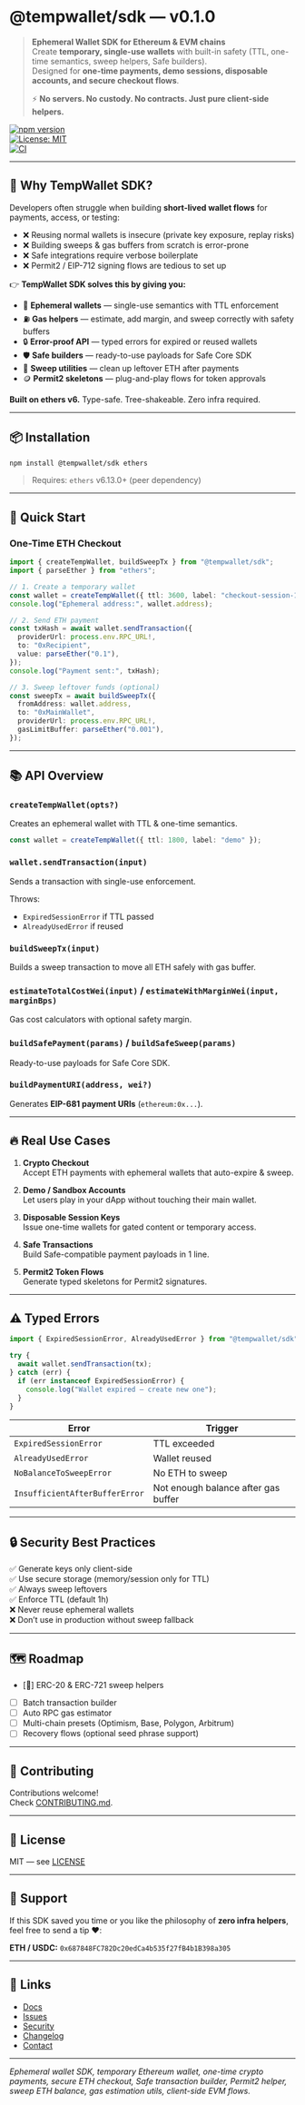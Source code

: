 # @tempwallet/sdk — v0.1.0

> **Ephemeral Wallet SDK for Ethereum & EVM chains**  
> Create **temporary, single-use wallets** with built-in safety (TTL, one-time semantics, sweep helpers, Safe builders).  
> Designed for **one-time payments, demo sessions, disposable accounts, and secure checkout flows**.  
>
> ⚡ **No servers. No custody. No contracts. Just pure client-side helpers.**

[![npm version](https://badge.fury.io/js/%40tempwallet%2Fsdk.svg)](https://badge.fury.io/js/%40tempwallet%2Fsdk)  
[![License: MIT](https://img.shields.io/badge/License-MIT-yellow.svg)](https://opensource.org/licenses/MIT)  
[![CI](https://github.com/tempwallet/sdk/actions/workflows/ci.yml/badge.svg)](https://github.com/tempwallet/sdk/actions/workflows/ci.yml)

---

## 🎯 Why TempWallet SDK?

Developers often struggle when building **short-lived wallet flows** for payments, access, or testing:

- ❌ Reusing normal wallets is insecure (private key exposure, replay risks)  
- ❌ Building sweeps & gas buffers from scratch is error-prone  
- ❌ Safe integrations require verbose boilerplate  
- ❌ Permit2 / EIP-712 signing flows are tedious to set up  

👉 **TempWallet SDK solves this by giving you:**

- 🪪 **Ephemeral wallets** — single-use semantics with TTL enforcement  
- ⛽ **Gas helpers** — estimate, add margin, and sweep correctly with safety buffers  
- 🔒 **Error-proof API** — typed errors for expired or reused wallets  
- 🛡 **Safe builders** — ready-to-use payloads for Safe Core SDK  
- 🧹 **Sweep utilities** — clean up leftover ETH after payments  
- 🪙 **Permit2 skeletons** — plug-and-play flows for token approvals  

**Built on ethers v6.** Type-safe. Tree-shakeable. Zero infra required.

---

## 📦 Installation

```bash
npm install @tempwallet/sdk ethers
```

> Requires: `ethers` v6.13.0+ (peer dependency)

---

## 🚀 Quick Start

### One-Time ETH Checkout

```ts
import { createTempWallet, buildSweepTx } from "@tempwallet/sdk";
import { parseEther } from "ethers";

// 1. Create a temporary wallet
const wallet = createTempWallet({ ttl: 3600, label: "checkout-session-123" });
console.log("Ephemeral address:", wallet.address);

// 2. Send ETH payment
const txHash = await wallet.sendTransaction({
  providerUrl: process.env.RPC_URL!,
  to: "0xRecipient",
  value: parseEther("0.1"),
});
console.log("Payment sent:", txHash);

// 3. Sweep leftover funds (optional)
const sweepTx = await buildSweepTx({
  fromAddress: wallet.address,
  to: "0xMainWallet",
  providerUrl: process.env.RPC_URL!,
  gasLimitBuffer: parseEther("0.001"),
});
```

---

## 📚 API Overview

### `createTempWallet(opts?)`
Creates an ephemeral wallet with TTL & one-time semantics.

```ts
const wallet = createTempWallet({ ttl: 1800, label: "demo" });
```

### `wallet.sendTransaction(input)`
Sends a transaction with single-use enforcement.

Throws:
- `ExpiredSessionError` if TTL passed  
- `AlreadyUsedError` if reused  

### `buildSweepTx(input)`
Builds a sweep transaction to move all ETH safely with gas buffer.

### `estimateTotalCostWei(input)` / `estimateWithMarginWei(input, marginBps)`
Gas cost calculators with optional safety margin.

### `buildSafePayment(params)` / `buildSafeSweep(params)`
Ready-to-use payloads for Safe Core SDK.

### `buildPaymentURI(address, wei?)`
Generates **EIP-681 payment URIs** (`ethereum:0x...`).

---

## 🔥 Real Use Cases

1. **Crypto Checkout**  
   Accept ETH payments with ephemeral wallets that auto-expire & sweep.

2. **Demo / Sandbox Accounts**  
   Let users play in your dApp without touching their main wallet.

3. **Disposable Session Keys**  
   Issue one-time wallets for gated content or temporary access.

4. **Safe Transactions**  
   Build Safe-compatible payment payloads in 1 line.

5. **Permit2 Token Flows**  
   Generate typed skeletons for Permit2 signatures.

---

## ⚠️ Typed Errors

```ts
import { ExpiredSessionError, AlreadyUsedError } from "@tempwallet/sdk";

try {
  await wallet.sendTransaction(tx);
} catch (err) {
  if (err instanceof ExpiredSessionError) {
    console.log("Wallet expired — create new one");
  }
}
```

| Error | Trigger |
|-------|---------|
| `ExpiredSessionError` | TTL exceeded |
| `AlreadyUsedError` | Wallet reused |
| `NoBalanceToSweepError` | No ETH to sweep |
| `InsufficientAfterBufferError` | Not enough balance after gas buffer |

---

## 🔒 Security Best Practices

✅ Generate keys only client-side  
✅ Use secure storage (memory/session only for TTL)  
✅ Always sweep leftovers  
✅ Enforce TTL (default 1h)  
❌ Never reuse ephemeral wallets  
❌ Don’t use in production without sweep fallback  

---

## 🗺 Roadmap

- [🚧] ERC-20 & ERC-721 sweep helpers  
- [ ] Batch transaction builder  
- [ ] Auto RPC gas estimator  
- [ ] Multi-chain presets (Optimism, Base, Polygon, Arbitrum)  
- [ ] Recovery flows (optional seed phrase support)  

---

## 🤝 Contributing

Contributions welcome!  
Check [CONTRIBUTING.md](CONTRIBUTING.md).

---

## 📄 License

MIT — see [LICENSE](LICENSE)

---

## 💸 Support

If this SDK saved you time or you like the philosophy of **zero infra helpers**, feel free to send a tip ❤️:

**ETH / USDC:** `0x687848FC782Dc20edCa4b535f27fB4b1B398a305`

---

## 🔗 Links

- [Docs](https://github.com/tempwallet/sdk)  
- [Issues](https://github.com/tempwallet/sdk/issues)  
- [Security](SECURITY.md)  
- [Changelog](CHANGELOG.md)  
- [Contact](https://x.com/0xPoltergeist)

---

*Ephemeral wallet SDK, temporary Ethereum wallet, one-time crypto payments, secure ETH checkout, Safe transaction builder, Permit2 helper, sweep ETH balance, gas estimation utils, client-side EVM flows.*
